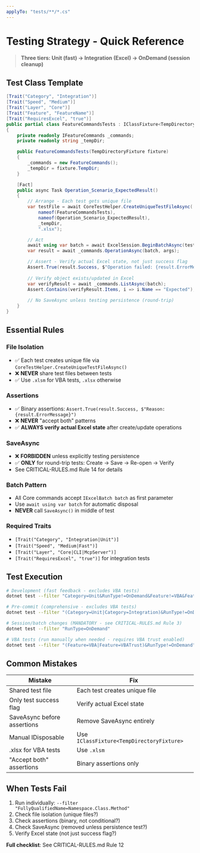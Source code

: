 ```yaml
---
applyTo: "tests/**/*.cs"
---
```


# Testing Strategy - Quick Reference

> **Three tiers: Unit (fast) → Integration (Excel) → OnDemand (session cleanup)**

## Test Class Template

```csharp
[Trait("Category", "Integration")]
[Trait("Speed", "Medium")]
[Trait("Layer", "Core")]
[Trait("Feature", "FeatureName")]
[Trait("RequiresExcel", "true")]
public partial class FeatureCommandsTests : IClassFixture<TempDirectoryFixture>
{
    private readonly IFeatureCommands _commands;
    private readonly string _tempDir;

    public FeatureCommandsTests(TempDirectoryFixture fixture)
    {
        _commands = new FeatureCommands();
        _tempDir = fixture.TempDir;
    }

    [Fact]
    public async Task Operation_Scenario_ExpectedResult()
    {
        // Arrange - Each test gets unique file
        var testFile = await CoreTestHelper.CreateUniqueTestFileAsync(
            nameof(FeatureCommandsTests), 
            nameof(Operation_Scenario_ExpectedResult), 
            _tempDir,
            ".xlsx");

        // Act
        await using var batch = await ExcelSession.BeginBatchAsync(testFile);
        var result = await _commands.OperationAsync(batch, args);

        // Assert - Verify actual Excel state, not just success flag
        Assert.True(result.Success, $"Operation failed: {result.ErrorMessage}");
        
        // Verify object exists/updated in Excel
        var verifyResult = await _commands.ListAsync(batch);
        Assert.Contains(verifyResult.Items, i => i.Name == "Expected");
        
        // No SaveAsync unless testing persistence (round-trip)
    }
}
```

## Essential Rules

### File Isolation
- ✅ Each test creates unique file via `CoreTestHelper.CreateUniqueTestFileAsync()`
- ❌ **NEVER** share test files between tests
- ✅ Use `.xlsm` for VBA tests, `.xlsx` otherwise

### Assertions  
- ✅ Binary assertions: `Assert.True(result.Success, $"Reason: {result.ErrorMessage}")`
- ❌ **NEVER** "accept both" patterns
- ✅ **ALWAYS verify actual Excel state** after create/update operations

### SaveAsync
- ❌ **FORBIDDEN** unless explicitly testing persistence
- ✅ **ONLY** for round-trip tests: Create → Save → Re-open → Verify
- See CRITICAL-RULES.md Rule 14 for details

### Batch Pattern
- All Core commands accept `IExcelBatch batch` as first parameter
- Use `await using var batch` for automatic disposal
- **NEVER** call `SaveAsync()` in middle of test

### Required Traits
- `[Trait("Category", "Integration|Unit")]`
- `[Trait("Speed", "Medium|Fast")]`
- `[Trait("Layer", "Core|CLI|McpServer")]`
- `[Trait("RequiresExcel", "true")]` for integration tests

## Test Execution

```bash
# Development (fast feedback - excludes VBA tests)
dotnet test --filter "Category=Unit&RunType!=OnDemand&Feature!=VBA&Feature!=VBATrust"

# Pre-commit (comprehensive - excludes VBA tests)
dotnet test --filter "(Category=Unit|Category=Integration)&RunType!=OnDemand&Feature!=VBA&Feature!=VBATrust"

# Session/batch changes (MANDATORY - see CRITICAL-RULES.md Rule 3)
dotnet test --filter "RunType=OnDemand"

# VBA tests (run manually when needed - requires VBA trust enabled)
dotnet test --filter "(Feature=VBA|Feature=VBATrust)&RunType!=OnDemand"
```

## Common Mistakes

| Mistake | Fix |
|---------|-----|
| Shared test file | Each test creates unique file |
| Only test success flag | Verify actual Excel state |
| SaveAsync before assertions | Remove SaveAsync entirely |
| Manual IDisposable | Use `IClassFixture<TempDirectoryFixture>` |
| .xlsx for VBA tests | Use `.xlsm` |
| "Accept both" assertions | Binary assertions only |

## When Tests Fail

1. Run individually: `--filter "FullyQualifiedName=Namespace.Class.Method"`
2. Check file isolation (unique files?)
3. Check assertions (binary, not conditional?)
4. Check SaveAsync (removed unless persistence test?)
5. Verify Excel state (not just success flag?)

**Full checklist**: See CRITICAL-RULES.md Rule 12
